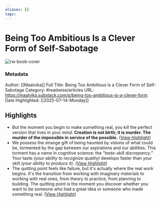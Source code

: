 ```yaml
---
aliases: []
tags:
---
```

# Being Too Ambitious Is a Clever Form of Self-Sabotage

![rw-book-cover](https://substack-post-media.s3.amazonaws.com/public/images/aac32573-1b7c-4fad-926b-35b4ab1c01ea_2160x2880.jpeg)
### Metadata
Author: [[Maalvika]]
Full Title: Being Too Ambitious Is a Clever Form of Self-Sabotage
Category: #readwise/articles
URL: https://maalvika.substack.com/p/being-too-ambitious-is-a-clever-form
Date Highlighted: [[2025-07-14-Monday]]

## Highlights
- But the moment you begin to make something real, you kill the perfect version that lives in your mind.
  **Creation is not birth; it is murder. The murder of the impossible in service of the possible.** ([View Highlight](https://read.readwise.io/read/01k04wdtgwp4scbh7sxqf6j2kz))
- We possess the strange gift of being haunted by visions of what could be, tormented by the gap between our aspirations and our abilities.
  This torment has a name in cognitive science: the *"taste-skill discrepancy."* Your taste *(your ability to recognize quality)* develops faster than your skill *(your ability to produce it)*. ([View Highlight](https://read.readwise.io/read/01k04wy1r7hasj9163kxyxcxq6))
- The quitting point feels like failure, but it's actually where the real work begins.
  It's the transition from working with imaginary materials to working with real ones, from theory to practice, from planning to building.
  The quitting point is the moment you discover whether you want to be someone who had a great idea or someone who made something real. ([View Highlight](https://read.readwise.io/read/01k04xgyz929jxqaxq4r3tf2bm))
